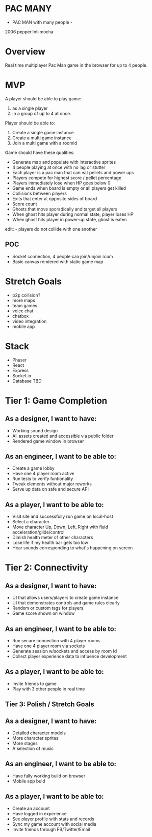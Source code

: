 # PAC MANY

- PAC MAN with many people -

2006 pepperlint-mocha

# Overview

Real time multiplayer Pac Man game in the browser for up to 4 people.

# MVP

A player should be able to play game:

1. as a single player
2. in a group of up to 4 at once.

Player should be able to:

1. Create a single game instance
2. Create a multi game instance
3. Join a multi game with a roomId

Game should have these qualities:

- Generate map and populate with interactive sprites
- 4 people playing at once with no lag or stutter
- Each player is a pac man that can eat pellets and power ups
- Players compete for highest score / pellet percentage
- Players immediately lose when HP goes below 0
- Game ends when board is empty or all players get killed
- Collisions between players
- Exits that enter at opposite sides of board
- Score count
- Ghosts that move sporadically and target all players
- When ghost hits player during normal state, player loses HP
- When ghost hits player in power-up state, ghost is eaten

edit: - players do not collide with one another

## POC

- Socket connection, 4 people can join/unjoin room
- Basic canvas rendered with static game map

# Stretch Goals

- p2p collision?
- more maps
- team games
- voice chat
- chatbox
- video integration
- mobile app

# Stack

- Phaser
- React
- Express
- Socket.io
- Database TBD

# Tier 1: Game Completion

## As a designer, I want to have:

- Working sound design
- All assets created and accessible via public folder
- Rendered game window in browser

## As an engineer, I want to be able to:

- Create a game lobby
- Have one 4 player room active
- Run tests to verify funtionality
- Tweak elements without major reworks
- Serve up data on safe and secure API

## As a player, I want to be able to:

- Visit site and successfully run game on local-host
- Select a character
- Move character Up, Down, Left, Right with fluid acceleration/glide/control
- Dimish health meter of other characters
- Lose life if my health bar gets too low
- Hear sounds corresponding to what's happening on screen

# Tier 2: Connectivity

## As a designer, I want to have:

- UI that allows users/players to create game instance
- UI that demonstrates controls and game rules clearly
- Random or custom tags for players
- Game score shown on window

## As an engineer, I want to be able to:

- Run secure connection with 4 player rooms
- Have one 4 player room via sockets
- Generate session w/sockets and access by room Id
- Collect player experience data to influence development

## As a player, I want to be able to:

- Invite friends to game
- Play with 3 other people in real time

## Tier 3: Polish / Stretch Goals

## As a designer, I want to have:

- Detailed character models
- More character sprites
- More stages
- A selection of music

## As an engineer, I want to be able to:

- Have fully working build on browser
- Mobile app buld

## As a player, I want to be able to:

- Create an account
- Have logged in experience
- See player profile with stats and records
- Sync my game account with social media
- Invite friends through FB/Twitter/Email
